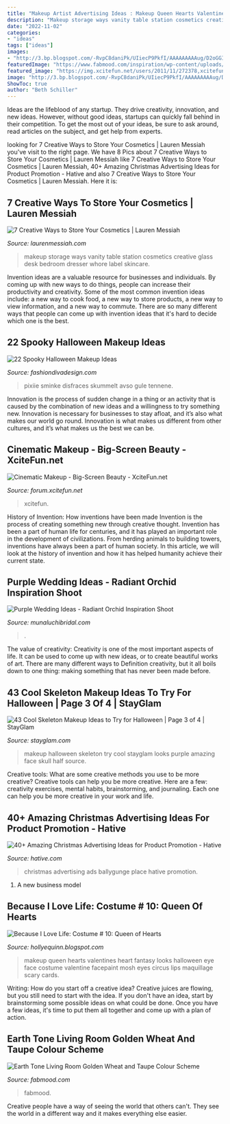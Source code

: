 ```yaml
---
title: "Makeup Artist Advertising Ideas : Makeup Queen Hearts Valentines Heart Fantasy Looks Halloween Eye Face Costume Valentine Facepaint Mosh Eyes Circus Lips Maquillage Scary Cards"
description: "Makeup storage ways vanity table station cosmetics creative glass desk bedroom dresser whore label skincare"
date: "2022-11-02"
categories:
- "ideas"
tags: ["ideas"]
images:
- "http://3.bp.blogspot.com/-RvpC8daniPk/UIiecP9PkfI/AAAAAAAAAug/D2oGGITCAgo/s1600/263531015664876460_JqcLvEpe_c.jpg"
featuredImage: "https://www.fabmood.com/inspiration/wp-content/uploads/2020/10/earth-tone-living-room-color-370x693.jpg"
featured_image: "https://img.xcitefun.net/users/2011/11/272378,xcitefun-big-screen-beauty-4.jpg"
image: "http://3.bp.blogspot.com/-RvpC8daniPk/UIiecP9PkfI/AAAAAAAAAug/D2oGGITCAgo/s1600/263531015664876460_JqcLvEpe_c.jpg"
ShowToc: true
author: "Beth Schiller"
---
```



Ideas are the lifeblood of any startup. They drive creativity, innovation, and new ideas. However, without good ideas, startups can quickly fall behind in their competition. To get the most out of your ideas, be sure to ask around, read articles on the subject, and get help from experts.

	

		
looking for 7 Creative Ways to Store Your Cosmetics | Lauren Messiah you've visit to the right page. We have 8 Pics about 7 Creative Ways to Store Your Cosmetics | Lauren Messiah like 7 Creative Ways to Store Your Cosmetics | Lauren Messiah, 40+ Amazing Christmas Advertising Ideas for Product Promotion - Hative and also 7 Creative Ways to Store Your Cosmetics | Lauren Messiah. Here it is:
		
    
## 7 Creative Ways To Store Your Cosmetics | Lauren Messiah

<img loading=lazy src="http://laurenmessiah.com/wp-content/uploads/2014/05/73283fd4afc6140b31df282d5e1da7fa.jpg" onerror="this.onerror=null;this.src='https://tse2.mm.bing.net/th?id=OIP.17frVTPn2SXt1WpxHsvtVwHaJ3&amp;pid=15.1';" alt="7 Creative Ways to Store Your Cosmetics | Lauren Messiah">

_Source: laurenmessiah.com_

>makeup storage ways vanity table station cosmetics creative glass desk bedroom dresser whore label skincare. 

	

Invention ideas are a valuable resource for businesses and individuals. By coming up with new ways to do things, people can increase their productivity and creativity. Some of the most common invention ideas include: a new way to cook food, a new way to store products, a new way to view information, and a new way to commute. There are so many different ways that people can come up with invention ideas that it's hard to decide which one is the best.

    
## 22 Spooky Halloween Makeup Ideas

<img loading=lazy src="https://www.fashiondivadesign.com/wp-content/uploads/2013/10/monster_vol__ii_by_yazzattack-d31f7cl.jpg" onerror="this.onerror=null;this.src='https://tse4.mm.bing.net/th?id=OIP.-KzfYnJRNgyCiNYOZfBAjgHaLH&amp;pid=15.1';" alt="22 Spooky Halloween Makeup Ideas">

_Source: fashiondivadesign.com_

>pixiie sminke disfraces skummelt avso gule tennene. 

	

Innovation is the process of sudden change in a thing or an activity that is caused by the combination of new ideas and a willingness to try something new. Innovation is necessary for businesses to stay afloat, and it’s also what makes our world go round. Innovation is what makes us different from other cultures, and it’s what makes us the best we can be.

    
## Cinematic Makeup - Big-Screen Beauty - XciteFun.net

<img loading=lazy src="https://img.xcitefun.net/users/2011/11/272378,xcitefun-big-screen-beauty-4.jpg" onerror="this.onerror=null;this.src='https://tse1.mm.bing.net/th?id=OIP.HugVLk12Nt7dRSQGTZ0vZQHaKj&amp;pid=15.1';" alt="Cinematic Makeup - Big-Screen Beauty - XciteFun.net">

_Source: forum.xcitefun.net_

>xcitefun. 

	

History of Invention: How inventions have been made
Invention is the process of creating something new through creative thought. Invention has been a part of human life for centuries, and it has played an important role in the development of civilizations. From herding animals to building towers, inventions have always been a part of human society. In this article, we will look at the history of invention and how it has helped humanity achieve their current state.

    
## Purple Wedding Ideas - Radiant Orchid Inspiration Shoot

<img loading=lazy src="https://www.munaluchibridal.com/wp-content/uploads/2014/06/purple-wedding-ideas-radiant-orchid-lilyvevents-munaluchi051.jpg" onerror="this.onerror=null;this.src='https://tse4.mm.bing.net/th?id=OIP.Dlhrxb8CjmkjSELHkJXBEwHaLI&amp;pid=15.1';" alt="Purple Wedding Ideas - Radiant Orchid Inspiration Shoot">

_Source: munaluchibridal.com_

>. 

	

The value of creativity:
Creativity is one of the most important aspects of life. It can be used to come up with new ideas, or to create beautiful works of art. There are many different ways to Definition creativity, but it all boils down to one thing: making something that has never been made before.

    
## 43 Cool Skeleton Makeup Ideas To Try For Halloween | Page 3 Of 4 | StayGlam

<img loading=lazy src="https://stayglam.com/wp-content/uploads/2016/10/Purple-Skeleton-Makeup-Idea-for-Halloween.jpg" onerror="this.onerror=null;this.src='https://tse1.mm.bing.net/th?id=OIP.4t3EWt3EAlGihU7f2NyaKwHaLH&amp;pid=15.1';" alt="43 Cool Skeleton Makeup Ideas to Try for Halloween | Page 3 of 4 | StayGlam">

_Source: stayglam.com_

>makeup halloween skeleton try cool stayglam looks purple amazing face skull half source. 

	

Creative tools: What are some creative methods you use to be more creative?
Creative tools can help you be more creative. Here are a few: creativity exercises, mental habits, brainstorming, and journaling. Each one can help you be more creative in your work and life.

    
## 40+ Amazing Christmas Advertising Ideas For Product Promotion - Hative

<img loading=lazy src="https://hative.com/wp-content/uploads/2013/10/xmas-ads/ballygunge-place-christmas-ads-44.jpg" onerror="this.onerror=null;this.src='https://tse1.mm.bing.net/th?id=OIP.IGXziq84Aa046viRGKYemwHaLA&amp;pid=15.1';" alt="40+ Amazing Christmas Advertising Ideas for Product Promotion - Hative">

_Source: hative.com_

>christmas advertising ads ballygunge place hative promotion. 

	

1. A new business model 

    
## Because I Love Life: Costume # 10: Queen Of Hearts

<img loading=lazy src="http://3.bp.blogspot.com/-RvpC8daniPk/UIiecP9PkfI/AAAAAAAAAug/D2oGGITCAgo/s1600/263531015664876460_JqcLvEpe_c.jpg" onerror="this.onerror=null;this.src='https://tse1.mm.bing.net/th?id=OIP.stmmpSBmvAk69fN9HLSXRQHaLH&amp;pid=15.1';" alt="Because I Love Life: Costume # 10: Queen of Hearts">

_Source: hollyequinn.blogspot.com_

>makeup queen hearts valentines heart fantasy looks halloween eye face costume valentine facepaint mosh eyes circus lips maquillage scary cards. 

	

Writing: How do you start off a creative idea?
Creative juices are flowing, but you still need to start with the idea.  If you don't have an idea, start by brainstorming some possible ideas on what could be done. Once you have a few ideas, it's time to put them all together and come up with a plan of action.

    
## Earth Tone Living Room  Golden Wheat And Taupe Colour Scheme 

<img loading=lazy src="https://www.fabmood.com/inspiration/wp-content/uploads/2020/10/earth-tone-living-room-color-370x693.jpg" onerror="this.onerror=null;this.src='https://tse2.mm.bing.net/th?id=OIP.YDyXezn9aa6RsPVmRJYtjQAAAA&amp;pid=15.1';" alt="Earth Tone Living Room  Golden Wheat and Taupe Colour Scheme ">

_Source: fabmood.com_

>fabmood. 

	

Creative people have a way of seeing the world that others can't. They see the world in a different way and it makes everything else easier.

